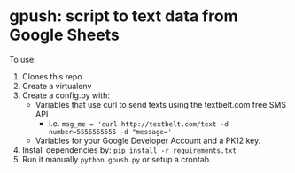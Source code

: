 # gpush: script to text data from Google Sheets

To use:
 1. Clones this repo
 1. Create a virtualenv
 1. Create a config.py with:
    * Variables that use curl to send texts using the textbelt.com free SMS API
        * i.e. `msg_me = 'curl http://textbelt.com/text -d number=5555555555 -d "message='`
    * Variables for your Google Developer Account and a PK12 key.
 1. Install dependencies by: `pip install -r requirements.txt`
 1. Run it manually `python gpush.py` or setup a crontab.
